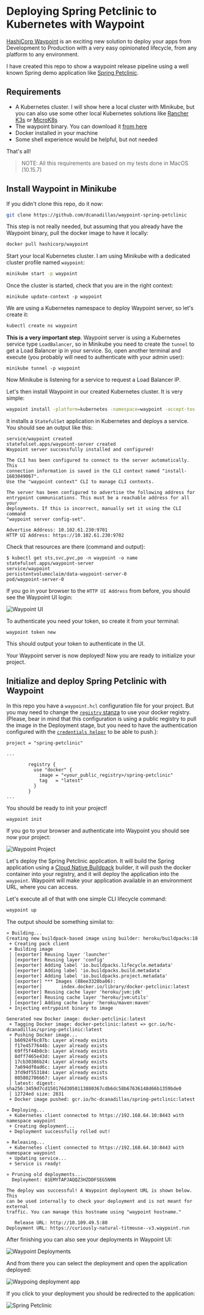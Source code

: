 # Deploying Spring Petclinic to Kubernetes with Waypoint

[HashiCorp Waypoint](https://waypointproject.io) is an exciting new solution to deploy your apps from Development to Production with a very easy opinionated lifecycle, from any platform to any environment.

I have created this repo to show a waypoint release pipeline using a well known Spring demo application like [Spring Petclinic]().


## Requirements

* A Kubernetes cluster. I will show here a local cluster with Minikube, but you can also use some other local Kubernetes solutions like [Rancher K3s]() or [MicroK8s]()
* The waypoint binary. You can download it [from here]()
* Docker installed in your machine
* Some shell experience would be helpful, but not needed

That's all!

> NOTE: All this requirements are based on my tests done in MacOS (10.15.7)


## Install Waypoint in Minikube

If you didn't clone this repo, do it now:
```bash
git clone https://github.com/dcanadillas/waypoint-spring-petclinic
```

This step is not really needed, but assuming that you already have the Waypoint binary, pull the docker image to have it locally:
```bash
docker pull hashicorp/waypoint
```

Start your local Kubernetes cluster. I am using Minikube with a dedicated cluster profile named `waypoint`:
```bash
minikube start -p waypoint
```

Once the cluster is started, check that you are in the right context:
```
minikube update-context -p waypoint
```

We are using a Kubernetes namespace to deploy Waypoint server, so let's create it:
```bash
kubectl create ns waypoint
```

**This is a very important step**. Waypoint server is using a Kubernetes service type `LoadBalancer`, so in Minikube you need to create the `tunnel` to get a Load Balancer ip in your service. So, open another terminal and execute (you probably will need to authenticate with your admin user):
```
minikube tunnel -p waypoint
```

Now Minikube is listening for a service to request a Load Balancer IP. 

Let's then install Waypoint in our created Kubernetes cluster. It is very simple:
```bash
waypoint install -platform=kubernetes -namespace=waypoint -accept-tos
```

It installs a `StatefulSet` application in Kubernetes and deploys a service. You should see an output like this:
```
service/waypoint created
statefulset.apps/waypoint-server created
Waypoint server successfully installed and configured!

The CLI has been configured to connect to the server automatically. This
connection information is saved in the CLI context named "install-1603049067".
Use the "waypoint context" CLI to manage CLI contexts.

The server has been configured to advertise the following address for
entrypoint communications. This must be a reachable address for all your
deployments. If this is incorrect, manually set it using the CLI command
"waypoint server config-set".

Advertise Address: 10.102.61.230:9701
HTTP UI Address: https://10.102.61.230:9702
```

Check that resources are there (command and output):
```
$ kubectl get sts,svc,pvc,po -n waypoint -o name
statefulset.apps/waypoint-server
service/waypoint
persistentvolumeclaim/data-waypoint-server-0
pod/waypoint-server-0
```

If you go in your browser to the `HTTP UI Address` from before, you should see the Waypoint UI login:

![Waypoint UI](./docs/waypoint-ui.png)


To authenticate you need your token, so create it from your terminal:
```
waypoint token new
```

This should output your token to authenticate in the UI.

Your Waypoint server is now deployed! Now you are ready to initialize your project.


## Initialize and deploy Spring Petclinic with Waypoint

In this repo you have a `waypoint.hcl` configuration file for your project. But you may need to change the [`registry` stanza](https://www.waypointproject.io/docs/waypoint-hcl/registry#registry-stanza) to use your docker registry. (Please, bear in mind that this configuration is using a public registry to pull the image in the Deployment stage, but you need to have the authentication configured with the [`credentials helper`](https://docs.docker.com/engine/reference/commandline/login/#credential-helpers) to be able to push.):

```hcl
project = "spring-petclinic"

...

        registry {
          use "docker" {
            image = "<your_public_registry>/spring-petclinic"
            tag   = "latest"
          }
        }
...

```

You should be ready to init your project!
```
waypoint init
```

If you go to your browser and authenticate into Waypoint you should see now your project:

![Waypoint Project](./docs/waypoint-ui-project.png)

Let's deploy the Spring Petclinic application. It will build the Spring application using a [Cloud Native Buildpack](https://buildpacks.io/) builder, it will push the docker container into your registry, and it will deploy the application into the `waypoint`. Waypoint will make your application available in an environment URL, where you can access.

Let's execute all of that with one simple CLI lifecycle command:
```bash
waypoint up
```

The output should be something similat to:
```
» Building...
Creating new buildpack-based image using builder: heroku/buildpacks:18
 + Creating pack client
 + Building image
 │ [exporter] Reusing layer 'launcher'
 │ [exporter] Reusing layer 'config'
 │ [exporter] Adding label 'io.buildpacks.lifecycle.metadata'
 │ [exporter] Adding label 'io.buildpacks.build.metadata'
 │ [exporter] Adding label 'io.buildpacks.project.metadata'
 │ [exporter] *** Images (88ee3320ba06):
 │ [exporter]       index.docker.io/library/docker-petclinic:latest
 │ [exporter] Reusing cache layer 'heroku/jvm:jdk'
 │ [exporter] Reusing cache layer 'heroku/jvm:utils'
 │ [exporter] Adding cache layer 'heroku/maven:maven'
 + Injecting entrypoint binary to image

Generated new Docker image: docker-petclinic:latest
 + Tagging Docker image: docker-petclinic:latest => gcr.io/hc-dcanadillas/spring-petclinic:latest
 + Pushing Docker image...
 │ b60924f6c87b: Layer already exists
 │ f17e4577644b: Layer already exists
 │ 69ff5f44b0cb: Layer already exists
 │ 8dff7465e43d: Layer already exists
 │ 17cb30386b24: Layer already exists
 │ 7a694df0ad6c: Layer already exists
 │ 3fd9df553184: Layer already exists
 │ 805802706667: Layer already exists
 │ latest: digest: sha256:3459d7cd150176d3050113880367cdb6dc58b67636148d66b1359bde0
 │ 12724ed size: 2831
 + Docker image pushed: gcr.io/hc-dcanadillas/spring-petclinic:latest

» Deploying...
 + Kubernetes client connected to https://192.168.64.10:8443 with namespace waypoint
 + Creating deployment...
 + Deployment successfully rolled out!

» Releasing...
 + Kubernetes client connected to https://192.168.64.10:8443 with namespace waypoint
 + Updating service...
 + Service is ready!

» Pruning old deployments...
  Deployment: 01EMYTAPJAQQZ3HZDDFSEG5N9N

The deploy was successful! A Waypoint deployment URL is shown below. This
can be used internally to check your deployment and is not meant for external
traffic. You can manage this hostname using "waypoint hostname."

   Release URL: http://10.109.49.5:80
Deployment URL: https://curiously-natural-titmouse--v3.waypoint.run
```

After finishing you can also see your deployments in Waypoint UI:

![Waypoint Deployments](./docs/waypoint-deployments.png)

And from there you can select the deployment and open the application deployed:

![Waypoing deployment app](./docs/waypoint-deploy-url.png)

If you click to your deployment you should be redirected to the application:

![Spring Petclinic](./docs/petclinic.png)



